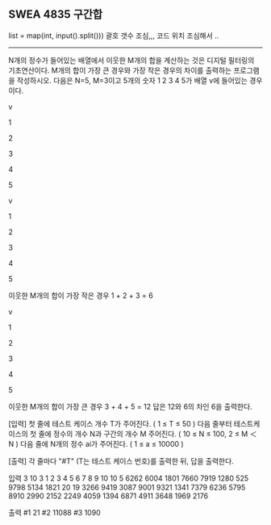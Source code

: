 ## SWEA 4835 구간합

list = map(int, input().split()))
괄호 갯수 조심,,, 
코드 위치 조심해서 ..

***
N개의 정수가 들어있는 배열에서 이웃한 M개의 합을 계산하는 것은 디지털 필터링의 기초연산이다.
M개의 합이 가장 큰 경우와 가장 작은 경우의 차이를 출력하는 프로그램을 작성하시오.
다음은 N=5, M=3이고 5개의 숫자 1 2 3 4 5가 배열 v에 들어있는 경우이다.
 

v

1

2

3

4

5

 

v

1

2

3

4

5


이웃한 M개의 합이 가장 작은 경우 1 + 2 + 3 = 6
 

v

1

2

3

4

5


이웃한 M개의 합이 가장 큰 경우 3 + 4 + 5 = 12
답은 12와 6의 차인 6을 출력한다.
 

[입력]
첫 줄에 테스트 케이스 개수 T가 주어진다.  ( 1 ≤ T ≤ 50 )
다음 줄부터 테스트케이스의 첫 줄에 정수의 개수 N과 구간의 개수 M 주어진다. ( 10 ≤ N ≤ 100,  2 ≤ M ＜ N )
다음 줄에 N개의 정수 ai가 주어진다. ( 1 ≤ a ≤ 10000 )

[출력]
각 줄마다 "#T" (T는 테스트 케이스 번호)를 출력한 뒤, 답을 출력한다.

입력
3
10 3
1 2 3 4 5 6 7 8 9 10
10 5
6262 6004 1801 7660 7919 1280 525 9798 5134 1821
20 19
3266 9419 3087 9001 9321 1341 7379 6236 5795 8910 2990 2152 2249 4059 1394 6871 4911 3648 1969 2176	 

출력
#1 21
#2 11088
#3 1090
